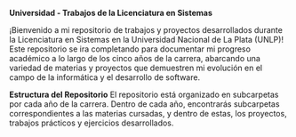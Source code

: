 **Universidad - Trabajos de la Licenciatura en Sistemas**

¡Bienvenido a mi repositorio de trabajos y proyectos desarrollados durante la Licenciatura en Sistemas en la Universidad Nacional de La Plata (UNLP)! Este repositorio se ira completando para documentar mi progreso académico a lo largo de los cinco años de la carrera, abarcando una variedad de materias y proyectos que demuestren mi evolución en el campo de la informática y el desarrollo de software.

**Estructura del Repositorio**
El repositorio está organizado en subcarpetas por cada año de la carrera. Dentro de cada año, encontrarás subcarpetas correspondientes a las materias cursadas, y dentro de estas, los proyectos, trabajos prácticos y ejercicios desarrollados.
